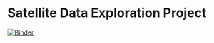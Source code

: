 # Satellite Data Exploration Project

[![Binder](https://mybinder.org/badge_logo.svg)](https://mybinder.org/v2/gh/jjmasalu/satelliteDataExplorationProject/main?urlpath=lab/tree/Dashboard.ipynb)
